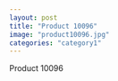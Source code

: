 ```yaml
---
layout: post
title: "Product 10096"
image: "product10096.jpg"
categories: "category1"
---
```

Product 10096
